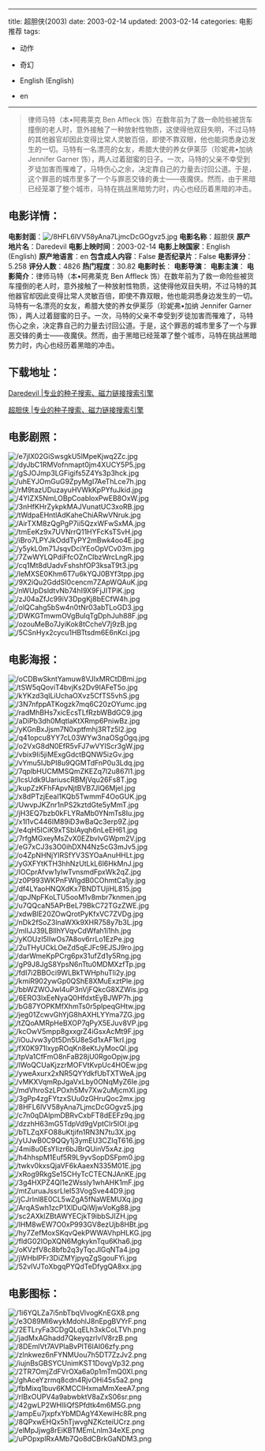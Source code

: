
---
title: 超胆侠(2003)
date: 2003-02-14
updated: 2003-02-14
categories: 电影推荐
tags:
- 动作
- 奇幻

- English (English)
- en
---


> 律师马特（本•阿弗莱克 Ben Affleck 饰）在数年前为了救一命险些被货车撞倒的老人时，意外接触了一种放射性物质，这使得他双目失明，不过马特的其他器官却因此变得比常人灵敏百倍，即使不靠双眼，他也能洞悉身边发生的一切。马特有一名漂亮的女友，希腊大使的养女伊莱莎（珍妮弗•加纳 Jennifer Garner 饰），两人过着甜蜜的日子。一次，马特的父亲不幸受到歹徒加害而罹难了，马特伤心之余，决定靠自己的力量去讨回公道。于是，这个罪恶的城市里多了一个与罪恶交锋的勇士——夜魔侠。然而，由于黑暗已经笼罩了整个城市，马特在挑战黑暗势力时，内心也经历着黑暗的冲击。

## **电影详情**：

**电影封面**：<img src="https://image.tmdb.org/t/p/w200/8HFL6lVV58yAna7LjmcDcGOgvz5.jpg" alt="/8HFL6lVV58yAna7LjmcDcGOgvz5.jpg" title="/8HFL6lVV58yAna7LjmcDcGOgvz5.jpg">
**电影名称**：超胆侠
**原产地片名**：Daredevil
**电影上映时间**：2003-02-14
**电影上映国家**：English (English)
**原产地语言**：en
**包含成人内容**：False
**是否纪录片**：False
**电影评分**：5.258
**评分人数**：4826
**热门程度**：30.82
**电影时长**：
**电影导演**：
**电影主演**：
**电影简介**：律师马特（本•阿弗莱克 Ben Affleck 饰）在数年前为了救一命险些被货车撞倒的老人时，意外接触了一种放射性物质，这使得他双目失明，不过马特的其他器官却因此变得比常人灵敏百倍，即使不靠双眼，他也能洞悉身边发生的一切。马特有一名漂亮的女友，希腊大使的养女伊莱莎（珍妮弗•加纳 Jennifer Garner 饰），两人过着甜蜜的日子。一次，马特的父亲不幸受到歹徒加害而罹难了，马特伤心之余，决定靠自己的力量去讨回公道。于是，这个罪恶的城市里多了一个与罪恶交锋的勇士——夜魔侠。然而，由于黑暗已经笼罩了整个城市，马特在挑战黑暗势力时，内心也经历着黑暗的冲击。

## **下载地址**：
[Daredevil |专业的种子搜索、磁力链接搜索引擎](https://movie.amd794.com:2083/?search=Daredevil&ordering=&mode=match_phrase&page_size=10&page=1)

[超胆侠 |专业的种子搜索、磁力链接搜索引擎](https://movie.amd794.com:2083/?search=%E8%B6%85%E8%83%86%E4%BE%A0&ordering=&mode=match_phrase&page_size=10&page=1)
 

## **电影剧照**：
<img src="https://image.tmdb.org/t/p/original/e7jIX02GiSwsgkU5lMpeKjwq2Zc.jpg" alt="/e7jIX02GiSwsgkU5lMpeKjwq2Zc.jpg" title="/e7jIX02GiSwsgkU5lMpeKjwq2Zc.jpg"><img src="https://image.tmdb.org/t/p/original/dyJbC1RMVofnmapt0jm4XUCY5P5.jpg" alt="/dyJbC1RMVofnmapt0jm4XUCY5P5.jpg" title="/dyJbC1RMVofnmapt0jm4XUCY5P5.jpg"><img src="https://image.tmdb.org/t/p/original/gSJOJmp3LGFigifs5Z4Ys3p3hck.jpg" alt="/gSJOJmp3LGFigifs5Z4Ys3p3hck.jpg" title="/gSJOJmp3LGFigifs5Z4Ys3p3hck.jpg"><img src="https://image.tmdb.org/t/p/original/uhEYJOmGuG9ZpyMgI7AeThLce7h.jpg" alt="/uhEYJOmGuG9ZpyMgI7AeThLce7h.jpg" title="/uhEYJOmGuG9ZpyMgI7AeThLce7h.jpg"><img src="https://image.tmdb.org/t/p/original/rM9tazUDuzayuHVWkKpPYfuJkid.jpg" alt="/rM9tazUDuzayuHVWkKpPYfuJkid.jpg" title="/rM9tazUDuzayuHVWkKpPYfuJkid.jpg"><img src="https://image.tmdb.org/t/p/original/4YIZX5NmLOBpCoabloxPwEB8OxW.jpg" alt="/4YIZX5NmLOBpCoabloxPwEB8OxW.jpg" title="/4YIZX5NmLOBpCoabloxPwEB8OxW.jpg"><img src="https://image.tmdb.org/t/p/original/3nHfKHrZykpkMAJVunatUC3xoRB.jpg" alt="/3nHfKHrZykpkMAJVunatUC3xoRB.jpg" title="/3nHfKHrZykpkMAJVunatUC3xoRB.jpg"><img src="https://image.tmdb.org/t/p/original/tWdpaEHntlAdKaheChiARwVNruk.jpg" alt="/tWdpaEHntlAdKaheChiARwVNruk.jpg" title="/tWdpaEHntlAdKaheChiARwVNruk.jpg"><img src="https://image.tmdb.org/t/p/original/AirTXM8zQgPgP7ii5QzxWFwSxMA.jpg" alt="/AirTXM8zQgPgP7ii5QzxWFwSxMA.jpg" title="/AirTXM8zQgPgP7ii5QzxWFwSxMA.jpg"><img src="https://image.tmdb.org/t/p/original/tmEeKz9x7UVNrrQ11HYFcKsTSvH.jpg" alt="/tmEeKz9x7UVNrrQ11HYFcKsTSvH.jpg" title="/tmEeKz9x7UVNrrQ11HYFcKsTSvH.jpg"><img src="https://image.tmdb.org/t/p/original/iBro7LPYJkOddTyPY2mBwk4oo4E.jpg" alt="/iBro7LPYJkOddTyPY2mBwk4oo4E.jpg" title="/iBro7LPYJkOddTyPY2mBwk4oo4E.jpg"><img src="https://image.tmdb.org/t/p/original/y5ykL0m71JsqvDciYEoOpVCv03m.jpg" alt="/y5ykL0m71JsqvDciYEoOpVCv03m.jpg" title="/y5ykL0m71JsqvDciYEoOpVCv03m.jpg"><img src="https://image.tmdb.org/t/p/original/7ZwWYLQPdiFfcOZnCIbzWrcLngR.jpg" alt="/7ZwWYLQPdiFfcOZnCIbzWrcLngR.jpg" title="/7ZwWYLQPdiFfcOZnCIbzWrcLngR.jpg"><img src="https://image.tmdb.org/t/p/original/cq1Mt8dUadvFshshfOP3ksaT9t3.jpg" alt="/cq1Mt8dUadvFshshfOP3ksaT9t3.jpg" title="/cq1Mt8dUadvFshshfOP3ksaT9t3.jpg"><img src="https://image.tmdb.org/t/p/original/leMXSE0Khm6T7u6kYQJ0BYf3tpp.jpg" alt="/leMXSE0Khm6T7u6kYQJ0BYf3tpp.jpg" title="/leMXSE0Khm6T7u6kYQJ0BYf3tpp.jpg"><img src="https://image.tmdb.org/t/p/original/9X2iQu2GddSI0cencm7ZApWQAuK.jpg" alt="/9X2iQu2GddSI0cencm7ZApWQAuK.jpg" title="/9X2iQu2GddSI0cencm7ZApWQAuK.jpg"><img src="https://image.tmdb.org/t/p/original/nWUpDsldtvNb74hI9X9FjJITPiK.jpg" alt="/nWUpDsldtvNb74hI9X9FjJITPiK.jpg" title="/nWUpDsldtvNb74hI9X9FjJITPiK.jpg"><img src="https://image.tmdb.org/t/p/original/zJ04aZfJc99iV3DpgKj8bECfW4h.jpg" alt="/zJ04aZfJc99iV3DpgKj8bECfW4h.jpg" title="/zJ04aZfJc99iV3DpgKj8bECfW4h.jpg"><img src="https://image.tmdb.org/t/p/original/olQCahg5bSw4n0tNr03abTLoGD3.jpg" alt="/olQCahg5bSw4n0tNr03abTLoGD3.jpg" title="/olQCahg5bSw4n0tNr03abTLoGD3.jpg"><img src="https://image.tmdb.org/t/p/original/DWKGTmwmOVgBuIqTgDphJuh88F.jpg" alt="/DWKGTmwmOVgBuIqTgDphJuh88F.jpg" title="/DWKGTmwmOVgBuIqTgDphJuh88F.jpg"><img src="https://image.tmdb.org/t/p/original/ozouMeBo7JyiKok8tCcheV7j9zB.jpg" alt="/ozouMeBo7JyiKok8tCcheV7j9zB.jpg" title="/ozouMeBo7JyiKok8tCcheV7j9zB.jpg"><img src="https://image.tmdb.org/t/p/original/5CSnHyx2cycu1HBTtsdm6E6nKci.jpg" alt="/5CSnHyx2cycu1HBTtsdm6E6nKci.jpg" title="/5CSnHyx2cycu1HBTtsdm6E6nKci.jpg">

## **电影海报**：
<img src="https://image.tmdb.org/t/p/original/oCDBwSkntYamuw8VJIxMRCtDBmi.jpg" alt="/oCDBwSkntYamuw8VJIxMRCtDBmi.jpg" title="/oCDBwSkntYamuw8VJIxMRCtDBmi.jpg"><img src="https://image.tmdb.org/t/p/original/tSW5qQoviT4bvjKs2Dv9IAFeT5o.jpg" alt="/tSW5qQoviT4bvjKs2Dv9IAFeT5o.jpg" title="/tSW5qQoviT4bvjKs2Dv9IAFeT5o.jpg"><img src="https://image.tmdb.org/t/p/original/kYKzd3qILiUchaOXvz5CfTS5vhS.jpg" alt="/kYKzd3qILiUchaOXvz5CfTS5vhS.jpg" title="/kYKzd3qILiUchaOXvz5CfTS5vhS.jpg"><img src="https://image.tmdb.org/t/p/original/3N7nfppATKogzk7mq6C20zOYumc.jpg" alt="/3N7nfppATKogzk7mq6C20zOYumc.jpg" title="/3N7nfppATKogzk7mq6C20zOYumc.jpg"><img src="https://image.tmdb.org/t/p/original/radMhBHs7xicEcsTLfRzbWBdGC9.jpg" alt="/radMhBHs7xicEcsTLfRzbWBdGC9.jpg" title="/radMhBHs7xicEcsTLfRzbWBdGC9.jpg"><img src="https://image.tmdb.org/t/p/original/aDiPb3dh0MqtlaKtXRmp6PniwBz.jpg" alt="/aDiPb3dh0MqtlaKtXRmp6PniwBz.jpg" title="/aDiPb3dh0MqtlaKtXRmp6PniwBz.jpg"><img src="https://image.tmdb.org/t/p/original/yKGnBxJjsm7N0xptfmhj3RTz5l2.jpg" alt="/yKGnBxJjsm7N0xptfmhj3RTz5l2.jpg" title="/yKGnBxJjsm7N0xptfmhj3RTz5l2.jpg"><img src="https://image.tmdb.org/t/p/original/q41opcu8YY7cL03WYw3naOSgOgq.jpg" alt="/q41opcu8YY7cL03WYw3naOSgOgq.jpg" title="/q41opcu8YY7cL03WYw3naOSgOgq.jpg"><img src="https://image.tmdb.org/t/p/original/o2VxG8dN0EfR5vFJ7wVYIScr3gW.jpg" alt="/o2VxG8dN0EfR5vFJ7wVYIScr3gW.jpg" title="/o2VxG8dN0EfR5vFJ7wVYIScr3gW.jpg"><img src="https://image.tmdb.org/t/p/original/vbix9Ii5jiMExgGdctBQNW5izGv.jpg" alt="/vbix9Ii5jiMExgGdctBQNW5izGv.jpg" title="/vbix9Ii5jiMExgGdctBQNW5izGv.jpg"><img src="https://image.tmdb.org/t/p/original/vYmu5IJbPI8u9QGMTdFnP0u3Ldq.jpg" alt="/vYmu5IJbPI8u9QGMTdFnP0u3Ldq.jpg" title="/vYmu5IJbPI8u9QGMTdFnP0u3Ldq.jpg"><img src="https://image.tmdb.org/t/p/original/7qplbHUCMMSQmZKEZq7l2u867l1.jpg" alt="/7qplbHUCMMSQmZKEZq7l2u867l1.jpg" title="/7qplbHUCMMSQmZKEZq7l2u867l1.jpg"><img src="https://image.tmdb.org/t/p/original/lcsUdk9UariuscRBMjVqu26Fs8T.jpg" alt="/lcsUdk9UariuscRBMjVqu26Fs8T.jpg" title="/lcsUdk9UariuscRBMjVqu26Fs8T.jpg"><img src="https://image.tmdb.org/t/p/original/kupZzKFhFApvNjtBVB7JlQ6MjeI.jpg" alt="/kupZzKFhFApvNjtBVB7JlQ6MjeI.jpg" title="/kupZzKFhFApvNjtBVB7JlQ6MjeI.jpg"><img src="https://image.tmdb.org/t/p/original/x8dPTzjEeal1KQb5TwmmF4OoGUK.jpg" alt="/x8dPTzjEeal1KQb5TwmmF4OoGUK.jpg" title="/x8dPTzjEeal1KQb5TwmmF4OoGUK.jpg"><img src="https://image.tmdb.org/t/p/original/UwvpJKZnr1nPS2kztdGte5yMmT.jpg" alt="/UwvpJKZnr1nPS2kztdGte5yMmT.jpg" title="/UwvpJKZnr1nPS2kztdGte5yMmT.jpg"><img src="https://image.tmdb.org/t/p/original/jH3EQ7bzb0kFLYRaMb0YNmTs8Iu.jpg" alt="/jH3EQ7bzb0kFLYRaMb0YNmTs8Iu.jpg" title="/jH3EQ7bzb0kFLYRaMb0YNmTs8Iu.jpg"><img src="https://image.tmdb.org/t/p/original/x1l1vC446IM89iD3wBaQc3erp9Z.jpg" alt="/x1l1vC446IM89iD3wBaQc3erp9Z.jpg" title="/x1l1vC446IM89iD3wBaQc3erp9Z.jpg"><img src="https://image.tmdb.org/t/p/original/e4qH5ICiK9xTSblAyqh6nLeEH61.jpg" alt="/e4qH5ICiK9xTSblAyqh6nLeEH61.jpg" title="/e4qH5ICiK9xTSblAyqh6nLeEH61.jpg"><img src="https://image.tmdb.org/t/p/original/7rfgMGxeyMsZvX0EZbvIvGWpm2V.jpg" alt="/7rfgMGxeyMsZvX0EZbvIvGWpm2V.jpg" title="/7rfgMGxeyMsZvX0EZbvIvGWpm2V.jpg"><img src="https://image.tmdb.org/t/p/original/eG7xCJ3s3O0ihDXN4Nz5cG3mJv5.jpg" alt="/eG7xCJ3s3O0ihDXN4Nz5cG3mJv5.jpg" title="/eG7xCJ3s3O0ihDXN4Nz5cG3mJv5.jpg"><img src="https://image.tmdb.org/t/p/original/o4ZpNHNjYIRSfYV3SYOaAnuHHLt.jpg" alt="/o4ZpNHNjYIRSfYV3SYOaAnuHHLt.jpg" title="/o4ZpNHNjYIRSfYV3SYOaAnuHHLt.jpg"><img src="https://image.tmdb.org/t/p/original/yGXFYtKTH3hhNzUtLkL6l6HkMnJ.jpg" alt="/yGXFYtKTH3hhNzUtLkL6l6HkMnJ.jpg" title="/yGXFYtKTH3hhNzUtLkL6l6HkMnJ.jpg"><img src="https://image.tmdb.org/t/p/original/lOCprAfvw1yIwTvnsmdFpxWk2qZ.jpg" alt="/lOCprAfvw1yIwTvnsmdFpxWk2qZ.jpg" title="/lOCprAfvw1yIwTvnsmdFpxWk2qZ.jpg"><img src="https://image.tmdb.org/t/p/original/z0P993WKPnFWIgdB0COhmtCa1jy.jpg" alt="/z0P993WKPnFWIgdB0COhmtCa1jy.jpg" title="/z0P993WKPnFWIgdB0COhmtCa1jy.jpg"><img src="https://image.tmdb.org/t/p/original/df4LYaoHNQXdKx7BNDTUjiHL815.jpg" alt="/df4LYaoHNQXdKx7BNDTUjiHL815.jpg" title="/df4LYaoHNQXdKx7BNDTUjiHL815.jpg"><img src="https://image.tmdb.org/t/p/original/qpJNpFKoLTU5ooM1v8mbr7knmen.jpg" alt="/qpJNpFKoLTU5ooM1v8mbr7knmen.jpg" title="/qpJNpFKoLTU5ooM1v8mbr7knmen.jpg"><img src="https://image.tmdb.org/t/p/original/u7QQcaN5APrBeL79BkC72TGzZWE.jpg" alt="/u7QQcaN5APrBeL79BkC72TGzZWE.jpg" title="/u7QQcaN5APrBeL79BkC72TGzZWE.jpg"><img src="https://image.tmdb.org/t/p/original/xdwBlE20ZOwQrotPyKfxVC7ZVDg.jpg" alt="/xdwBlE20ZOwQrotPyKfxVC7ZVDg.jpg" title="/xdwBlE20ZOwQrotPyKfxVC7ZVDg.jpg"><img src="https://image.tmdb.org/t/p/original/nDk2fSoZ3lnaWXk9XHR758y7b3L.jpg" alt="/nDk2fSoZ3lnaWXk9XHR758y7b3L.jpg" title="/nDk2fSoZ3lnaWXk9XHR758y7b3L.jpg"><img src="https://image.tmdb.org/t/p/original/mlIJJ39LBIlhYVqvCdWfah1i1hh.jpg" alt="/mlIJJ39LBIlhYVqvCdWfah1i1hh.jpg" title="/mlIJJ39LBIlhYVqvCdWfah1i1hh.jpg"><img src="https://image.tmdb.org/t/p/original/yKOUzI5lIwOs7A8ov6rrLo1EzPe.jpg" alt="/yKOUzI5lIwOs7A8ov6rrLo1EzPe.jpg" title="/yKOUzI5lIwOs7A8ov6rrLo1EzPe.jpg"><img src="https://image.tmdb.org/t/p/original/2uTHyUCkLOeZd5qEJFc9EJSJ9ro.jpg" alt="/2uTHyUCkLOeZd5qEJFc9EJSJ9ro.jpg" title="/2uTHyUCkLOeZd5qEJFc9EJSJ9ro.jpg"><img src="https://image.tmdb.org/t/p/original/darWmeKpPCrg6px31ufZd1y5Rng.jpg" alt="/darWmeKpPCrg6px31ufZd1y5Rng.jpg" title="/darWmeKpPCrg6px31ufZd1y5Rng.jpg"><img src="https://image.tmdb.org/t/p/original/gP9J8JgS8YpsN6nTtu0MDMXzfTp.jpg" alt="/gP9J8JgS8YpsN6nTtu0MDMXzfTp.jpg" title="/gP9J8JgS8YpsN6nTtu0MDMXzfTp.jpg"><img src="https://image.tmdb.org/t/p/original/fdI7i2BBOci9WLBkTWHphuTli2y.jpg" alt="/fdI7i2BBOci9WLBkTWHphuTli2y.jpg" title="/fdI7i2BBOci9WLBkTWHphuTli2y.jpg"><img src="https://image.tmdb.org/t/p/original/kmiR902ywGp0QShE8XMuExztPle.jpg" alt="/kmiR902ywGp0QShE8XMuExztPle.jpg" title="/kmiR902ywGp0QShE8XMuExztPle.jpg"><img src="https://image.tmdb.org/t/p/original/bbWZWOJwI4uP3nVjFQkcG8XZWis.jpg" alt="/bbWZWOJwI4uP3nVjFQkcG8XZWis.jpg" title="/bbWZWOJwI4uP3nVjFQkcG8XZWis.jpg"><img src="https://image.tmdb.org/t/p/original/6ERO3lxEeNyaQ0HfdxtEyBJWP7h.jpg" alt="/6ERO3lxEeNyaQ0HfdxtEyBJWP7h.jpg" title="/6ERO3lxEeNyaQ0HfdxtEyBJWP7h.jpg"><img src="https://image.tmdb.org/t/p/original/bG87YOPKMfXhmTs0r5plpeqGHtw.jpg" alt="/bG87YOPKMfXhmTs0r5plpeqGHtw.jpg" title="/bG87YOPKMfXhmTs0r5plpeqGHtw.jpg"><img src="https://image.tmdb.org/t/p/original/jeg01ZcwvGhYjG8hAXHLYYma7ZG.jpg" alt="/jeg01ZcwvGhYjG8hAXHLYYma7ZG.jpg" title="/jeg01ZcwvGhYjG8hAXHLYYma7ZG.jpg"><img src="https://image.tmdb.org/t/p/original/tZQoAMRpHeBXOP7qPyX5EJuv8VP.jpg" alt="/tZQoAMRpHeBXOP7qPyX5EJuv8VP.jpg" title="/tZQoAMRpHeBXOP7qPyX5EJuv8VP.jpg"><img src="https://image.tmdb.org/t/p/original/kcOwV5mpp8gxxgrZ4iGsxAcMt9F.jpg" alt="/kcOwV5mpp8gxxgrZ4iGsxAcMt9F.jpg" title="/kcOwV5mpp8gxxgrZ4iGsxAcMt9F.jpg"><img src="https://image.tmdb.org/t/p/original/iOuJvw3y0t5Dn5U8eSd1xAF1krI.jpg" alt="/iOuJvw3y0t5Dn5U8eSd1xAF1krI.jpg" title="/iOuJvw3y0t5Dn5U8eSd1xAF1krI.jpg"><img src="https://image.tmdb.org/t/p/original/fX0K971lxypROqKn8eKtJyMocQl.jpg" alt="/fX0K971lxypROqKn8eKtJyMocQl.jpg" title="/fX0K971lxypROqKn8eKtJyMocQl.jpg"><img src="https://image.tmdb.org/t/p/original/tpVa1CfFmO8nFaB28jU0RgoOpjw.jpg" alt="/tpVa1CfFmO8nFaB28jU0RgoOpjw.jpg" title="/tpVa1CfFmO8nFaB28jU0RgoOpjw.jpg"><img src="https://image.tmdb.org/t/p/original/lWoQCUaKjzzrMOFVtKvpUc4HOEw.jpg" alt="/lWoQCUaKjzzrMOFVtKvpUc4HOEw.jpg" title="/lWoQCUaKjzzrMOFVtKvpUc4HOEw.jpg"><img src="https://image.tmdb.org/t/p/original/yweAxurx2xNR5QYYdkfUbTXTWeA.jpg" alt="/yweAxurx2xNR5QYYdkfUbTXTWeA.jpg" title="/yweAxurx2xNR5QYYdkfUbTXTWeA.jpg"><img src="https://image.tmdb.org/t/p/original/vMKXVqmRpJgaVxLby0ONqMyZ6Ie.jpg" alt="/vMKXVqmRpJgaVxLby0ONqMyZ6Ie.jpg" title="/vMKXVqmRpJgaVxLby0ONqMyZ6Ie.jpg"><img src="https://image.tmdb.org/t/p/original/mdVhroSzLPOxh5Mv7Xw2uMjcmXl.jpg" alt="/mdVhroSzLPOxh5Mv7Xw2uMjcmXl.jpg" title="/mdVhroSzLPOxh5Mv7Xw2uMjcmXl.jpg"><img src="https://image.tmdb.org/t/p/original/3gPp4zgFYtzxSUu0zGHruQoc2mx.jpg" alt="/3gPp4zgFYtzxSUu0zGHruQoc2mx.jpg" title="/3gPp4zgFYtzxSUu0zGHruQoc2mx.jpg"><img src="https://image.tmdb.org/t/p/original/8HFL6lVV58yAna7LjmcDcGOgvz5.jpg" alt="/8HFL6lVV58yAna7LjmcDcGOgvz5.jpg" title="/8HFL6lVV58yAna7LjmcDcGOgvz5.jpg"><img src="https://image.tmdb.org/t/p/original/c7n0qDAlpmDBRvCxbFT8dEEFz9q.jpg" alt="/c7n0qDAlpmDBRvCxbFT8dEEFz9q.jpg" title="/c7n0qDAlpmDBRvCxbFT8dEEFz9q.jpg"><img src="https://image.tmdb.org/t/p/original/dzzhH63mG5TdpVd9gVptClr5IOl.jpg" alt="/dzzhH63mG5TdpVd9gVptClr5IOl.jpg" title="/dzzhH63mG5TdpVd9gVptClr5IOl.jpg"><img src="https://image.tmdb.org/t/p/original/bTLZqXFO88uKtjifn1RN3N7tu3X.jpg" alt="/bTLZqXFO88uKtjifn1RN3N7tu3X.jpg" title="/bTLZqXFO88uKtjifn1RN3N7tu3X.jpg"><img src="https://image.tmdb.org/t/p/original/yUJwB0C9QQy1j3ymEU3CZIqT616.jpg" alt="/yUJwB0C9QQy1j3ymEU3CZIqT616.jpg" title="/yUJwB0C9QQy1j3ymEU3CZIqT616.jpg"><img src="https://image.tmdb.org/t/p/original/4mi8u0EsYIizr6bJBrQUinV5xAz.jpg" alt="/4mi8u0EsYIizr6bJBrQUinV5xAz.jpg" title="/4mi8u0EsYIizr6bJBrQUinV5xAz.jpg"><img src="https://image.tmdb.org/t/p/original/h4hhspM1Euf5R9L9yvSopDSFpm0.jpg" alt="/h4hhspM1Euf5R9L9yvSopDSFpm0.jpg" title="/h4hhspM1Euf5R9L9yvSopDSFpm0.jpg"><img src="https://image.tmdb.org/t/p/original/twkv0kxsQjaVF6kAaexN335M01E.jpg" alt="/twkv0kxsQjaVF6kAaexN335M01E.jpg" title="/twkv0kxsQjaVF6kAaexN335M01E.jpg"><img src="https://image.tmdb.org/t/p/original/xRog9RkgSe15CHyTcCTECNJAnKE.jpg" alt="/xRog9RkgSe15CHyTcCTECNJAnKE.jpg" title="/xRog9RkgSe15CHyTcCTECNJAnKE.jpg"><img src="https://image.tmdb.org/t/p/original/3g4HXPZ4Ql1e2Wssly1whAHK1mF.jpg" alt="/3g4HXPZ4Ql1e2Wssly1whAHK1mF.jpg" title="/3g4HXPZ4Ql1e2Wssly1whAHK1mF.jpg"><img src="https://image.tmdb.org/t/p/original/mtZuruaJssrLleI53VogSve44D9.jpg" alt="/mtZuruaJssrLleI53VogSve44D9.jpg" title="/mtZuruaJssrLleI53VogSve44D9.jpg"><img src="https://image.tmdb.org/t/p/original/jCJrInl8E0CL5wZgA5fNaWEMUXq.jpg" alt="/jCJrInl8E0CL5wZgA5fNaWEMUXq.jpg" title="/jCJrInl8E0CL5wZgA5fNaWEMUXq.jpg"><img src="https://image.tmdb.org/t/p/original/ArqASwh1zcP1XlDuQiWjwVoKg88.jpg" alt="/ArqASwh1zcP1XlDuQiWjwVoKg88.jpg" title="/ArqASwh1zcP1XlDuQiWjwVoKg88.jpg"><img src="https://image.tmdb.org/t/p/original/sc2AXklZBtAWYECjkT9ibbSJIZH.jpg" alt="/sc2AXklZBtAWYECjkT9ibbSJIZH.jpg" title="/sc2AXklZBtAWYECjkT9ibbSJIZH.jpg"><img src="https://image.tmdb.org/t/p/original/lHM8wEW7O0xP993GV8ezUjb8HBt.jpg" alt="/lHM8wEW7O0xP993GV8ezUjb8HBt.jpg" title="/lHM8wEW7O0xP993GV8ezUjb8HBt.jpg"><img src="https://image.tmdb.org/t/p/original/hy7ZefMoxSKqvQekPWWAVhpHLKG.jpg" alt="/hy7ZefMoxSKqvQekPWWAVhpHLKG.jpg" title="/hy7ZefMoxSKqvQekPWWAVhpHLKG.jpg"><img src="https://image.tmdb.org/t/p/original/fldG02lOpXQN6MgkyknTqu6Kha6.jpg" alt="/fldG02lOpXQN6MgkyknTqu6Kha6.jpg" title="/fldG02lOpXQN6MgkyknTqu6Kha6.jpg"><img src="https://image.tmdb.org/t/p/original/oKVzfV8c8bfb2q3yTqcJlGqNTa4.jpg" alt="/oKVzfV8c8bfb2q3yTqcJlGqNTa4.jpg" title="/oKVzfV8c8bfb2q3yTqcJlGqNTa4.jpg"><img src="https://image.tmdb.org/t/p/original/jWHblPFr3DiZMYjpyqZgSgouFYi.jpg" alt="/jWHblPFr3DiZMYjpyqZgSgouFYi.jpg" title="/jWHblPFr3DiZMYjpyqZgSgouFYi.jpg"><img src="https://image.tmdb.org/t/p/original/52vlVJToXbgqPYQdTeDfygQA8xx.jpg" alt="/52vlVJToXbgqPYQdTeDfygQA8xx.jpg" title="/52vlVJToXbgqPYQdTeDfygQA8xx.jpg">

## **电影图标**：
<img src="https://image.tmdb.org/t/p/original/1i6YQLZa7i5nbTbqVlvogKnEGX8.png" alt="/1i6YQLZa7i5nbTbqVlvogKnEGX8.png" title="/1i6YQLZa7i5nbTbqVlvogKnEGX8.png"><img src="https://image.tmdb.org/t/p/original/e3O89Ml6wykMdohlJ8nEpgBVYrF.png" alt="/e3O89Ml6wykMdohlJ8nEpgBVYrF.png" title="/e3O89Ml6wykMdohlJ8nEpgBVYrF.png"><img src="https://image.tmdb.org/t/p/original/2ETLryFa3CDgQLqELh3xkCoLTVh.png" alt="/2ETLryFa3CDgQLqELh3xkCoLTVh.png" title="/2ETLryFa3CDgQLqELh3xkCoLTVh.png"><img src="https://image.tmdb.org/t/p/original/jadMxAGhadd7QkeyqzrlvlV8rzB.png" alt="/jadMxAGhadd7QkeyqzrlvlV8rzB.png" title="/jadMxAGhadd7QkeyqzrlvlV8rzB.png"><img src="https://image.tmdb.org/t/p/original/8DEmlVt7AVPlaBvPlT6lAI06zfy.png" alt="/8DEmlVt7AVPlaBvPlT6lAI06zfy.png" title="/8DEmlVt7AVPlaBvPlT6lAI06zfy.png"><img src="https://image.tmdb.org/t/p/original/zlnkwez6nFYNMUou7h5DT7ZzJv2.png" alt="/zlnkwez6nFYNMUou7h5DT7ZzJv2.png" title="/zlnkwez6nFYNMUou7h5DT7ZzJv2.png"><img src="https://image.tmdb.org/t/p/original/iujnBsGBSYCUnimKST1DovgVp32.png" alt="/iujnBsGBSYCUnimKST1DovgVp32.png" title="/iujnBsGBSYCUnimKST1DovgVp32.png"><img src="https://image.tmdb.org/t/p/original/2TR7OmjZdFVrOXa6a0p1mTmQ0Xl.png" alt="/2TR7OmjZdFVrOXa6a0p1mTmQ0Xl.png" title="/2TR7OmjZdFVrOXa6a0p1mTmQ0Xl.png"><img src="https://image.tmdb.org/t/p/original/ghAceYzrmq8cdn4RjvOHi45s5a2.png" alt="/ghAceYzrmq8cdn4RjvOHi45s5a2.png" title="/ghAceYzrmq8cdn4RjvOHi45s5a2.png"><img src="https://image.tmdb.org/t/p/original/fbMixq1buv6KMCCIHxmaMmXeeA7.png" alt="/fbMixq1buv6KMCCIHxmaMmXeeA7.png" title="/fbMixq1buv6KMCCIHxmaMmXeeA7.png"><img src="https://image.tmdb.org/t/p/original/rlBxOUPV4a9abwbktV8aZxS06sr.png" alt="/rlBxOUPV4a9abwbktV8aZxS06sr.png" title="/rlBxOUPV4a9abwbktV8aZxS06sr.png"><img src="https://image.tmdb.org/t/p/original/42gwLP2WHlliQfSPfdtk4m6M5G.png" alt="/42gwLP2WHlliQfSPfdtk4m6M5G.png" title="/42gwLP2WHlliQfSPfdtk4m6M5G.png"><img src="https://image.tmdb.org/t/p/original/ampEu7jxpfxYbMDAgY4XewiHc8R.png" alt="/ampEu7jxpfxYbMDAgY4XewiHc8R.png" title="/ampEu7jxpfxYbMDAgY4XewiHc8R.png"><img src="https://image.tmdb.org/t/p/original/8QPxwEHQx5hTjwvgNZKcteiUCrz.png" alt="/8QPxwEHQx5hTjwvgNZKcteiUCrz.png" title="/8QPxwEHQx5hTjwvgNZKcteiUCrz.png"><img src="https://image.tmdb.org/t/p/original/elMpJjwg8rEiKBTMEmLnlm34eXE.png" alt="/elMpJjwg8rEiKBTMEmLnlm34eXE.png" title="/elMpJjwg8rEiKBTMEmLnlm34eXE.png"><img src="https://image.tmdb.org/t/p/original/uPOpxplRxAMb7Qo8dCBrkGaNDM3.png" alt="/uPOpxplRxAMb7Qo8dCBrkGaNDM3.png" title="/uPOpxplRxAMb7Qo8dCBrkGaNDM3.png">
